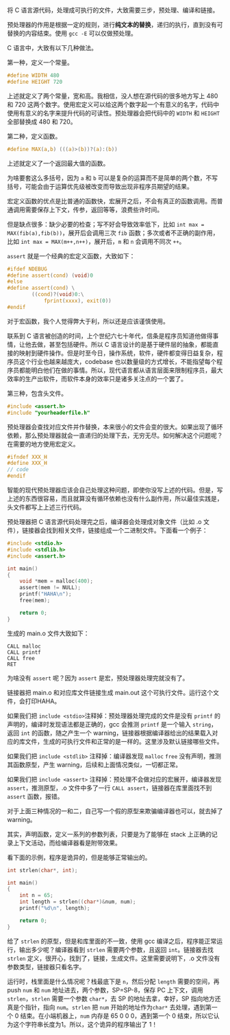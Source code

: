 将 C 语言源代码，处理成可执行的文件，大致需要三步，预处理、编译和链接。

预处理器的作用是根据一定的规则，进行**纯文本的替换**，递归的执行，直到没有可替换的内容结束。使用 `gcc -E` 可以仅做预处理。

C 语言中，大致有以下几种做法。

第一种，定义一个常量。
```c
#define WIDTH 480
#define HEIGHT 720
```
上述就定义了两个常量，宽和高。我相信，没人想在源代码的很多地方写上 480 和 720 这两个数字。使用宏定义可以给这两个数字起一个有意义的名字，代码中使用有意义的名字来提升代码的可读性。预处理器会把代码中的 `WIDTH` 和 `HEIGHT` 全部替换成 480 和 720。

第二种，定义函数。
```c
#define MAX(a,b) (((a)>(b))?(a):(b))
```
上述就定义了一个返回最大值的函数。

为啥要套这么多括号，因为 `a` 和 `b` 可以是复杂的运算而不是简单的两个数，不写括号，可能会由于运算优先级被改变而导致出现非程序员期望的结果。

宏定义函数的优点是比普通的函数快，宏展开之后，不会有真正的函数调用。而普通调用需要保存上下文，传参，返回等等，浪费些许时间。

但是缺点很多：缺少必要的检查；写不好会导致效率低下，比如 `int max = MAX(fib(a),fib(b))`，展开后会调用三次 `fib` 函数；多次或者不正确的副作用，比如 `int max = MAX(m++,n++)`，展开后，`m` 和 `n` 会调用不同次 `++`。

`assert` 就是一个经典的宏定义函数，大致如下：
```c
#ifdef NDEBUG
#define assert(cond) (void)0
#else
#define assert(cond) \
        ((cond)?(void)0:\
            fprint(xxxx), exit(0))
#endif
```
对于宏函数，我个人觉得弊大于利，所以还是应该谨慎使用。

联系到 C 语言被创造的时间，上个世纪六七十年代，信条是程序员知道他做得事情，让他去做，甚至包括硬件。所以 C 语言设计的是基于硬件层的抽象，都能直接的映射到硬件操作。但是时至今日，操作系统，软件，硬件都变得日益复杂，程序员这个行业也越来越庞大，codebase 也以数量级的方式增长，不能指望每个程序员都能明白他们在做的事情。所以，现代语言都从语言层面来限制程序员，最大效率的生产出软件，而软件本身的效率只是诸多关注点的一个罢了。

第三种，包含头文件。
```c
#include <assert.h>
#include "yourheaderfile.h"
```
预处理器会查找对应文件并作替换，本来很小的文件会变的很大。如果出现了循环依赖，那么预处理器就会一直递归的处理下去，无穷无尽。如何解决这个问题呢？在需要的地方使用宏定义。

```c
#ifndef XXX_H
#define XXX_H
// code
#endif
```
智能的现代预处理器应该会自己处理这种问题，即使你没写上述的代码。但是，写上述的东西很容易，而且就算没有循环依赖也没有什么副作用，所以最佳实践是，头文件都写上上述三行代码。

预处理器把 C 语言源代码处理完之后，编译器会处理成对象文件（比如 .o 文件），链接器会找到相关文件，链接组成一个二进制文件。下面看一个例子：
```c
#include <stdio.h>
#include <stdlib.h>
#include <assert.h>

int main()
{
    void *mem = malloc(400);
    assert(mem != NULL);
    printf("HAHA\n");
    free(mem);

    return 0;
}
```
生成的 main.o 文件大致如下：
```
CALL malloc
CALL printf
CALL free
RET  
```
为啥没有 `assert` 呢？因为 `assert` 是宏，预处理器处理完就没有了。

链接器把 main.o 和对应库文件链接生成 main.out 这个可执行文件。运行这个文件，会打印HAHA。

如果我们把 `include <stdio>`注释掉：预处理器处理完成的文件是没有 `printf` 的声明的，编译时发现语法都是正确的，gcc 会推测 `printf` 是一个输入 `string`，返回 `int` 的函数，随之产生一个 warning，链接器根据编译器给出的结果载入对应的库文件，生成的可执行文件和正常的是一样的。这里涉及默认链接哪些文件。

如果我们把 `include <stdlib>` 注释掉：编译器发现 `malloc` `free` 没有声明，推测其函数原型，产生 warning，后续和上面情况类似，一切都正常。

如果我们把 `include <assert>` 注释掉：预处理不会做对应的宏展开，编译器发现 `assert`，推测原型，.o 文件中多了一行 `CALL assert`，链接器在库里面找不到 `assert` 函数，报错。

对于上面三种情况的一和二，自己写一个假的原型来欺骗编译器也可以，就去掉了 warning。

其实，声明函数，定义一系列的参数列表，只要是为了能够在 stack 上正确的记录上下文活动，而给编译器看是附带效果。

看下面的示例，程序是诡异的，但是能够正常输出的。
```c
int strlen(char*, int);

int main()
{
    int n = 65;
    int length = strlen((char*)&num, num);
    printf("%d\n", length);

    return 0;
}
```
给了 `strlen` 的原型，但是和库里面的不一致，使用 gcc 编译之后，程序能正常运行，输出多少呢？编译器看到 `strlen` 需要两个参数，且返回 `int`。链接器去找 `strlen` 定义，很开心，找到了，链接，生成文件。这里需要说明下，.o 文件没有参数类型，链接器只看名字。

运行时，栈里面是什么情况呢？栈最底下是 `n`，然后分配 `length` 需要的空间，再 push `num` 和 `num` 地址进去，两个参数，SP=SP-8，保存 PC 上下文，调用 `strlen`，`strlen` 需要一个参数 `char*`，去 SP 的地址去拿，幸好，SP 指向地方还真是个指针，指向 `num`。`strlen` 把 `num` 开始的地址作为`char*` 去处理，遇到第一个 0 结束。在小端机器上，`num` 内存是 65 0 0 0，遇到第一个 0 结束，所以它认为这个字符串长度为1。所以，这个诡异的程序输出了 1！
